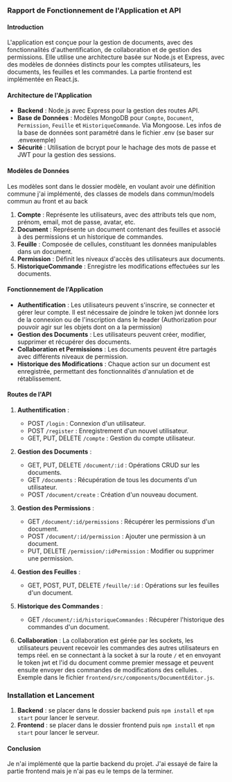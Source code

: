 ### Rapport de Fonctionnement de l'Application et API

#### Introduction
L'application est conçue pour la gestion de documents, avec des fonctionnalités d'authentification, de collaboration et de gestion des permissions. Elle utilise une architecture basée sur Node.js et Express, avec des modèles de données distincts pour les comptes utilisateurs, les documents, les feuilles et les commandes.
La partie frontend est implémentée en React.js.

#### Architecture de l'Application
- **Backend** : Node.js avec Express pour la gestion des routes API.
- **Base de Données** : Modèles MongoDB pour `Compte`, `Document`, `Permission`, `Feuille` et `HistoriqueCommande`. Via Mongoose.
Les infos de la base de données sont paramétré dans le fichier .env (se baser sur .envexemple)
- **Sécurité** : Utilisation de bcrypt pour le hachage des mots de passe et JWT pour la gestion des sessions.

#### Modèles de Données
Les modèles sont dans le dossier modèle, en voulant avoir une définition commune j'ai implémenté, des classes de models dans commun/models commun au front et au back
1. **Compte** : Représente les utilisateurs, avec des attributs tels que nom, prénom, email, mot de passe, avatar, etc.
2. **Document** : Représente un document contenant des feuilles et associé à des permissions et un historique de commandes.
3. **Feuille** : Composée de cellules, constituant les données manipulables dans un document.
4. **Permission** : Définit les niveaux d'accès des utilisateurs aux documents.
5. **HistoriqueCommande** : Enregistre les modifications effectuées sur les documents.

#### Fonctionnement de l'Application
- **Authentification** : Les utilisateurs peuvent s'inscrire, se connecter et gérer leur compte. Il est nécessaire de joindre le token jwt donnée lors de la connexion ou de l'inscription dans le header (Authorization pour pouvoir agir sur les objets dont on a la permission)
- **Gestion des Documents** : Les utilisateurs peuvent créer, modifier, supprimer et récupérer des documents.
- **Collaboration et Permissions** : Les documents peuvent être partagés avec différents niveaux de permission.
- **Historique des Modifications** : Chaque action sur un document est enregistrée, permettant des fonctionnalités d'annulation et de rétablissement.

#### Routes de l'API
1. **Authentification** :
   - POST `/login` : Connexion d'un utilisateur.
   - POST `/register` : Enregistrement d'un nouvel utilisateur.
   - GET, PUT, DELETE `/compte` : Gestion du compte utilisateur.

2. **Gestion des Documents** :
   - GET, PUT, DELETE `/document/:id` : Opérations CRUD sur les documents.
   - GET `/documents` : Récupération de tous les documents d'un utilisateur.
   - POST `/document/create` : Création d'un nouveau document.

3. **Gestion des Permissions** :
   - GET `/document/:id/permissions` : Récupérer les permissions d'un document.
   - POST `/document/:id/permission` : Ajouter une permission à un document.
   - PUT, DELETE `/permission/:idPermission` : Modifier ou supprimer une permission.

4. **Gestion des Feuilles** :
   - GET, POST, PUT, DELETE `/feuille/:id` : Opérations sur les feuilles d'un document.

5. **Historique des Commandes** :
   - GET `/document/:id/historiqueCommandes` : Récupérer l'historique des commandes d'un document.

6. **Collaboration** :
   La collaboration est gérée par les sockets, les utilisateurs peuvent recevoir les commandes des autres utilisateurs en temps réel.
   en se connectant à la socket à sur la route `/` et en envoyant le token jwt et l'id du document comme premier message et peuvent ensuite envoyer des commandes de modifications des cellules.
   . Exemple dans le fichier `frontend/src/components/DocumentEditor.js`.

### Installation et Lancement
1. **Backend** : se placer dans le dossier backend puis `npm install` et `npm start` pour lancer le serveur.
2. **Frontend** : se placer dans le dossier frontend puis `npm install` et `npm start` pour lancer le serveur.

#### Conclusion
Je n'ai implémenté que la partie backend du projet. J'ai essayé de faire la partie frontend mais je n'ai pas eu le temps de la terminer.